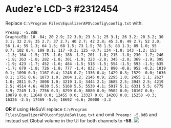# Audez'e LCD-3 #2312454
Replace `C:\Program Files\EqualizerAPO\config\config.txt` with:
```
Preamp: -5.8dB
GraphicEQ: 10 -84; 20 2.9; 22 3.0; 23 3.1; 25 3.1; 26 3.2; 28 3.2; 30 3.1; 32 2.9; 35 2.7; 37 2.7; 40 2.7; 42 2.8; 45 3.0; 49 2.7; 52 2.0; 56 1.4; 59 1.3; 64 1.5; 68 1.5; 73 1.5; 78 1.5; 83 1.3; 89 1.0; 95 0.7; 102 0.4; 109 0.1; 117 -0.3; 125 -0.7; 134 -1.0; 143 -1.2; 153 -1.3; 164 -1.5; 175 -1.6; 188 -1.7; 201 -1.8; 215 -1.8; 230 -1.7; 246 -1.8; 263 -1.8; 282 -1.8; 301 -1.9; 323 -2.0; 345 -2.0; 369 -1.9; 395 -1.9; 423 -1.7; 452 -1.6; 484 -1.5; 518 -1.5; 554 -1.5; 593 -1.5; 635 -1.7; 679 -1.8; 726 -1.8; 777 -1.4; 832 -1.3; 890 -0.8; 952 -0.2; 1019 0.1; 1090 0.3; 1167 0.4; 1248 0.7; 1336 0.4; 1429 0.3; 1529 -0.0; 1636 0.1; 1751 0.6; 1873 1.0; 2004 1.2; 2145 0.9; 2295 1.0; 2455 1.1; 2627 1.0; 2811 0.7; 3008 1.0; 3219 1.3; 3444 2.1; 3685 2.5; 3943 2.5; 4219 2.5; 4514 4.6; 4830 5.5; 5168 5.5; 5530 4.1; 5917 5.1; 6331 5.5; 6775 3.9; 7249 1.3; 7756 0.3; 8299 0.0; 8880 0.0; 9502 0.0; 10167 0.0; 10879 0.0; 11640 0.0; 12455 0.0; 13327 0.0; 14260 0.0; 15258 -0.3; 16326 -2.5; 17469 -5.6; 18692 -6.6; 20000 -3.3
```
**OR** if using HeSuVi replace `C:\Program Files\EqualizerAPO\config\HeSuVi\eq.txt` and omit `Preamp: -5.8dB` and instead set Global volume in the UI for both channels to **-58**.
![](https://raw.githubusercontent.com/jaakkopasanen/AutoEq/master/results/SBAF-Serious/innerfidelity/onear/Audez'e%20LCD-3%20#2312454/Audez'e%20LCD-3%20#2312454.png)